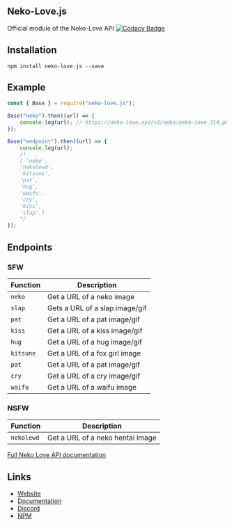 ## Neko-Love.js
Official module of the Neko-Love API
[![Codacy Badge](https://api.codacy.com/project/badge/Grade/dc36a8e4e6b5476d914baadba9e36714)](https://www.codacy.com/manual/Steven-Debande/neko-love.js?utm_source=github.com&amp;utm_medium=referral&amp;utm_content=Steven-Debande/neko-love.js&amp;utm_campaign=Badge_Grade)

## Installation

```
npm install neko-love.js --save
```

## Example

```js
const { Base } = require("neko-love.js");

Base("neko").then((url) => {
    console.log(url); // https://neko-love.xyz/v1/neko/neko-love_314.png
});

Base("endpoint").then((url) => {
    console.log(url); 
    /*
    [ 'neko',
    'nekolewd',
    'kitsune',
    'pat',
    'hug',
    'waifu',
    'cry',
    'kiss',
    'slap' ]
    */
});
```

## Endpoints

### SFW

| Function | Description |
| -------- | ----------- |
| `neko` | Get a URL of a neko image |
| `slap` | Gets a URL of a slap image/gif |
| `pat`  | Get a URL of a pat image/gif |
| `kiss` | Get a URL of a kiss image/gif |
| `hug`  | Get a URL of a hug image/gif |
| `kitsune` | Get a URL of a fox girl image |
| `pat` | Get a URL of a pat image/gif |
| `cry` | Get a URL of a cry image/gif |
| `waifu` | Get a URL of a waifu image |

### NSFW

| Function | Description |
| -------- | ----------- |
| `nekolewd` | Get a URL of a neko hentai image |

[Full Neko Love API documentation](https://docs.neko-love.xyz/)

## Links

*   [Website](https://neko-love.xyz)
*   [Documentation](https://docs.neko-love.xyz/)
*   [Discord](https://discord.gg/byThR3v)
*   [NPM](https://npmjs.com/neko-love.js)

